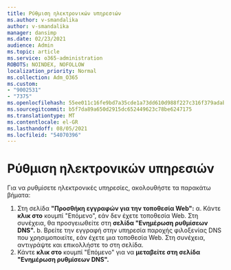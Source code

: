 ```yaml
---
title: Ρύθμιση ηλεκτρονικών υπηρεσιών
ms.author: v-smandalika
author: v-smandalika
manager: dansimp
ms.date: 02/23/2021
audience: Admin
ms.topic: article
ms.service: o365-administration
ROBOTS: NOINDEX, NOFOLLOW
localization_priority: Normal
ms.collection: Adm_O365
ms.custom:
- "9002531"
- "7375"
ms.openlocfilehash: 55ee011c16fe9bd7a35cde1a73dd610d988f227c316f379adab0483973ab903d
ms.sourcegitcommit: b5f7da89a650d2915dc652449623c78be6247175
ms.translationtype: MT
ms.contentlocale: el-GR
ms.lasthandoff: 08/05/2021
ms.locfileid: "54070396"
---
```

# <a name="set-up-online-services"></a>Ρύθμιση ηλεκτρονικών υπηρεσιών

Για να ρυθμίσετε ηλεκτρονικές υπηρεσίες, ακολουθήστε τα παρακάτω βήματα:

1. Στη σελίδα **"Προσθήκη εγγραφών για την τοποθεσία Web":** α. Κάντε **κλικ στο** κουμπί "Επόμενο", εάν δεν έχετε τοποθεσία Web. Στη συνέχεια, θα προσγειωθείτε στη **σελίδα "Ενημέρωση ρυθμίσεων DNS".**
    b. Βρείτε την εγγραφή στην υπηρεσία παροχής φιλοξενίας DNS που χρησιμοποιείτε, εάν έχετε μια τοποθεσία Web. Στη συνέχεια, αντιγράψτε και επικολλήστε το στη σελίδα.
2. Κάντε **κλικ στο** κουμπί "Επόμενο" για να **μεταβείτε στη σελίδα "Ενημέρωση ρυθμίσεων DNS".**